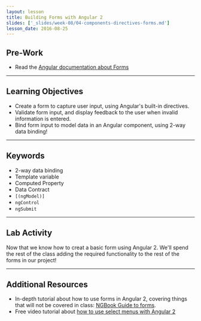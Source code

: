 ```yaml
---
layout: lesson
title: Building Forms with Angular 2
slides: ['_slides/week-08/04-components-directives-forms.md']
lesson_date: 2016-08-25
---
```


## Pre-Work

- Read the [Angular documentation about Forms](https://angular.io/docs/ts/latest/guide/forms.html)

---

## Learning Objectives

- Create a form to capture user input, using Angular's built-in directives.
- Validate form input, and display feedback to the user when invalid information is entered.
- Bind form input to model data in an Angular component, using 2-way data binding!

---

## Keywords

- 2-way data binding
- Template variable
- Computed Property
- Data Contract
- `[(ngModel)]`
- `ngControl`
- `ngSubmit`

---

## Lab Activity

Now that we know how to creat a basic form using Angular 2. We'll spend the
rest of the class adding the required functionality to the rest of
the forms in our project!


---

## Additional Resources

- In-depth tutorial about how to use forms in Angular 2, covering things that will not be covered in class: [NGBook Guide to forms](http://blog.ng-book.com/the-ultimate-guide-to-forms-in-angular-2/).
- Free video tutorial about [how to use select menus with Angular 2](https://egghead.io/lessons/angular-2-build-a-select-dropdown-with-ngfor-in-angular-2)
